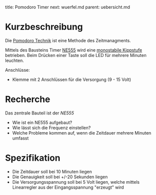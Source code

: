 title: Pomodoro Timer
next: wuerfel.md
parent: uebersicht.md

# Kurzbeschreibung
Die [Pomodoro Technik](https://de.wikipedia.org/wiki/Pomodoro-Technik) ist eine Methode des Zeitmanagments.

Mittels des Bausteins Timer [NE555](https://de.wikipedia.org/wiki/NE555) wird eine [monostabile Kippstufe](https://de.wikipedia.org/wiki/NE555#Monostabile_Kippstufe)
betrieben. Beim Drücken einer Taste soll die LED für mehrere Minuten leuchten.

Anschlüsse:

* Klemme mit 2 Anschlüssen für die Versorgung (9 - 15 Volt)

# Recherche
Das zentrale Bauteil ist der *NE555*

* Wie ist ein NE555 aufgebaut?
* Wie lässt sich die Frequenz einstellen?
* Welche Probleme kommen auf, wenn die Zeitdauer mehrere Minuten umfasst

# Spezifikation
* Die Zeitdauer soll bei 10 Minuten liegen
* Die Genauigkeit soll bei +/-20 Sekunden liegen
* Die Versorgungsspannung soll bei 5 Volt liegen, welche mittels Linearregler aus der Eingangsspannung "erzeugt" wird
